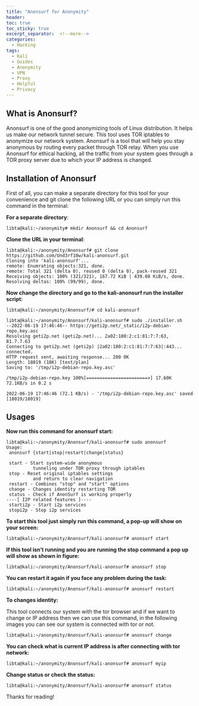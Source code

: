 ```yaml
---
title: "Anonsurf for Anonymity"
header:
toc: true
toc_sticky: true
excerpt_separator:  <!--more-->
categories:
  - Hacking
tags:
  - Kali
  - Guides
  - Anonymity
  - VPN
  - Proxy
  - Helpful
  - Privacy
---
```


<!--more-->

## What is Anonsurf?

Anonsurf is one of the good anonymizing tools of Linux distribution. It helps us make our network tunnel secure. This tool uses TOR iptables to anonymize our network system. Anonsurf is a tool that will help you stay anonymous by routing every packet through TOR relay. When you use Anonsurf for ethical hacking, all the traffic from your system goes through a TOR proxy server due to which your IP address is changed.

## Installation of Anonsurf

First of all, you can make a separate directory for this tool for your convenience and git clone the following URL or you can simply run this command in the terminal:

**For a separate directory**:

```text
libta@kali:~/anonymity# mkdir Anonsurf && cd Anonsurf
```

**Clone the URL in your terminal**:
```text
libta@kali:~/anonymity/Anonsurf# git clone https://github.com/Und3rf10w/kali-anonsurf.git
Cloning into 'kali-anonsurf'...
remote: Enumrating objects:321, done.
remote: Total 321 (delta 0), reused 0 (delta 0), pack-reused 321
Receiving objects: 100% (321/321), 167.72 KiB | 439.08 KiB/s, done.
Resolving deltas: 100% (99/99), done.
```

**Now change the directory and go to the kali-anonsurf run the installer script:**
```text
libta@kali:~/anonymity/Anonsurf/# cd kali-anonsurf
```
```text
libta@kali:~/anonymity/Anonsurf/kali-anonsurf# sudo ./installer.sh
--2022-06-19 17:46:46-- https://geti2p.net/_static/i2p-debian-repo.key.asc
Resolving geti2p.net (geti2p.net)... 2a02:180:2:c1:81:7:7:63, 81.7.7.63
Connecting to geti2p.net (geti2p) |2a02:180:2:c1:81:7:7:63|:443... connected.
HTTP request sent, awaiting response... 200 OK
Length: 18019 (18K) [text/plan]
Saving to: '/tmp/i2p-debian-repo.key.asc'

/tmp/i2p-debian-repo.key 100%[=======================>] 17.60K 72.1KB/s in 0.2 s

2022-06-19 17:46:46 (72.1 KB/s) - '/tmp/i2p-debian-repo.key.asc' saved [18019/18019]
```

## Usages

**Now run this command for anonsurf start:**
```text
libta@kali:~/anonymity/Anonsurf/kali-anonsurf# sudo anonsurf
Usage:
 anonsurf {start|stop|restart|change|status}

 start - Start system-wide anonymous
          tunneling under TOR proxy through iptables
 stop - Reset original iptables settings
          and return to clear navigation
 restart - Combines "stop" and "start" options
 change - Changes identity restarting TOR 
 status - Check if AnonSurf is working properly
----[ I2P related features ]----
 starti2p - Start i2p services
 stopi2p - Stop i2p services
```

**To start this tool just simply run this command, a pop-up will show on your screen:**
```text
libta@kali:~/anonymity/Anonsurf/kali-anonsurf# anonsurf start
```

**If this tool isn’t running and you are running the stop command a pop up will show as shown in figure:**
```text
libta@kali:~/anonymity/Anonsurf/kali-anonsurf# anonsurf stop
```

**You can restart it again if you face any problem during the task:**
```text
libta@kali:~/anonymity/Anonsurf/kali-anonsurf# anonsurf restart
```

**To changes identity:**

This tool connects our system with the tor browser and if we want to change or IP address then we can use this command, in the following images you can see our system is connected with tor or not.
```text
libta@kali:~/anonymity/Anonsurf/kali-anonsurf# anonsurf change
```

**You can check what is current IP address is after connecting with tor network:**
```text
libta@kali:~/anonymity/Anonsurf/kali-anonsurf# anonsurf myip
```

**Change status or check the status:**
```text
libta@kali:~/anonymity/Anonsurf/kali-anonsurf# anonsurf status
```

Thanks for reading!
